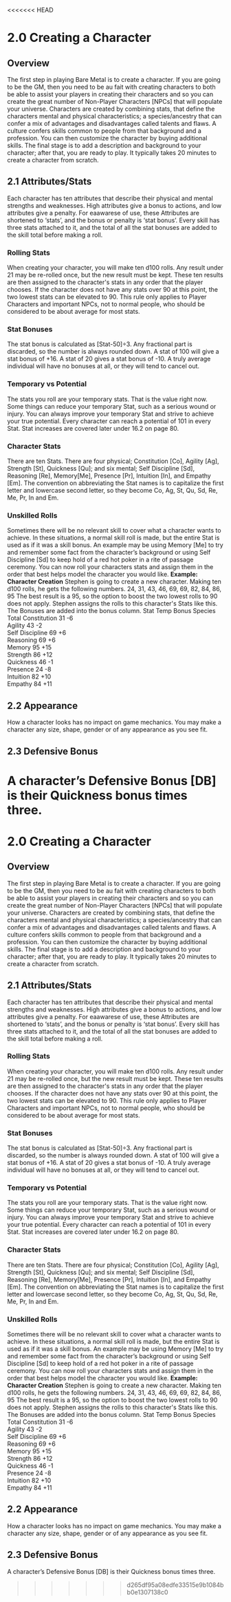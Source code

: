 <<<<<<< HEAD
# 2.0 Creating a Character
## Overview
The first step in playing Bare Metal is to create a character. If you are going to be the GM, then you need to be au fait with creating characters to both be able to assist your players in creating their characters and so you can create the great number of Non-Player Characters [NPCs] that will populate your universe.
Characters are created by combining stats, that define the characters mental and physical characteristics; a species/ancestry that can confer a mix of advantages and disadvantages called talents and flaws. A culture confers skills common to people from that background and a profession. You can then customize the character by buying additional skills. The final stage is to add a description and background to your character; after that, you are ready to play. It typically takes 20 minutes to create a character from scratch.
## 2.1 Attributes/Stats
Each character has ten attributes that describe their physical and mental strengths and weaknesses. High attributes give a bonus to actions, and low attributes give a penalty.
For eaawarese of use, these Attributes are shortened to ‘stats’, and the bonus or penalty is ‘stat bonus’.
Every skill has three stats attached to it, and the total of all the stat bonuses are added to the skill total before making a roll.
### Rolling Stats
When creating your character, you will make ten d100 rolls. Any result under 21 may be re-rolled once, but the new result must be kept.
These ten results are then assigned to the character's stats in any order that the player chooses.
If the character does not have any stats over 90 at this point, the two lowest stats can be elevated to 90. This rule only applies to Player Characters and important NPCs, not to normal people, who should be considered to be about average for most stats.
### Stat Bonuses
The stat bonus is calculated as [Stat-50]÷3. Any fractional part is discarded, so the number is always rounded down. A stat of 100 will give a stat bonus of +16. A stat of 20 gives a stat bonus of -10. A truly average individual will have no bonuses at all, or they will tend to cancel out.
### Temporary vs Potential
The stats you roll are your temporary stats. That is the value right now. Some things can reduce your temporary Stat, such as a serious wound or injury. You can always improve your temporary Stat and strive to achieve your true potential.
Every character can reach a potential of 101 in every Stat.
Stat increases are covered later under 16.2 on page 80.
### Character Stats
There are ten Stats. There are four physical; Constitution [Co], Agility [Ag], Strength [St], Quickness [Qu]; and six mental; Self Discipline [Sd], Reasoning [Re], Memory[Me], Presence [Pr], Intuition [In], and Empathy [Em].
The convention on abbreviating the Stat names is to capitalize the first letter and lowercase second letter, so they become Co, Ag, St, Qu, Sd, Re, Me, Pr, In and Em.
### Unskilled Rolls
Sometimes there will be no relevant skill to cover what a character wants to achieve. In these situations, a normal skill roll is made, but the entire Stat is used as if it was a skill bonus. An example may be using Memory [Me] to try and remember some fact from the character’s background or using Self Discipline [Sd] to keep hold of a red hot poker in a rite of passage ceremony.
You can now roll your characters stats and assign them in the order that best helps model the character you would like.
**Example: Character Creation**
Stephen is going to create a new character. Making ten d100 rolls, he gets the following numbers. 
24, 31, 43, 46, 69, 69, 82, 84, 86, 95
The best result is a 95, so the option to boost the two lowest rolls to 90 does not apply. Stephen assigns the rolls to this character's Stats like this. The Bonuses are added into the bonus column.
Stat	Temp	Bonus	Species	Total
Constitution	31	-6		
Agility	43	-2		
Self Discipline	69	+6		
Reasoning	69	+6		
Memory	95	+15		
Strength	86	+12		
Quickness	46	-1		
Presence	24	-8		
Intuition	82	+10		
Empathy	84	+11		


## 2.2 Appearance
How a character looks has no impact on game mechanics. You may make a character any size, shape, gender or of any appearance as you see fit.
## 2.3 Defensive Bonus
A character’s Defensive Bonus [DB] is their Quickness bonus times three.
=======
# 2.0 Creating a Character
## Overview
The first step in playing Bare Metal is to create a character. If you are going to be the GM, then you need to be au fait with creating characters to both be able to assist your players in creating their characters and so you can create the great number of Non-Player Characters [NPCs] that will populate your universe.
Characters are created by combining stats, that define the characters mental and physical characteristics; a species/ancestry that can confer a mix of advantages and disadvantages called talents and flaws. A culture confers skills common to people from that background and a profession. You can then customize the character by buying additional skills. The final stage is to add a description and background to your character; after that, you are ready to play. It typically takes 20 minutes to create a character from scratch.
## 2.1 Attributes/Stats
Each character has ten attributes that describe their physical and mental strengths and weaknesses. High attributes give a bonus to actions, and low attributes give a penalty.
For eaawarese of use, these Attributes are shortened to ‘stats’, and the bonus or penalty is ‘stat bonus’.
Every skill has three stats attached to it, and the total of all the stat bonuses are added to the skill total before making a roll.
### Rolling Stats
When creating your character, you will make ten d100 rolls. Any result under 21 may be re-rolled once, but the new result must be kept.
These ten results are then assigned to the character's stats in any order that the player chooses.
If the character does not have any stats over 90 at this point, the two lowest stats can be elevated to 90. This rule only applies to Player Characters and important NPCs, not to normal people, who should be considered to be about average for most stats.
### Stat Bonuses
The stat bonus is calculated as [Stat-50]÷3. Any fractional part is discarded, so the number is always rounded down. A stat of 100 will give a stat bonus of +16. A stat of 20 gives a stat bonus of -10. A truly average individual will have no bonuses at all, or they will tend to cancel out.
### Temporary vs Potential
The stats you roll are your temporary stats. That is the value right now. Some things can reduce your temporary Stat, such as a serious wound or injury. You can always improve your temporary Stat and strive to achieve your true potential.
Every character can reach a potential of 101 in every Stat.
Stat increases are covered later under 16.2 on page 80.
### Character Stats
There are ten Stats. There are four physical; Constitution [Co], Agility [Ag], Strength [St], Quickness [Qu]; and six mental; Self Discipline [Sd], Reasoning [Re], Memory[Me], Presence [Pr], Intuition [In], and Empathy [Em].
The convention on abbreviating the Stat names is to capitalize the first letter and lowercase second letter, so they become Co, Ag, St, Qu, Sd, Re, Me, Pr, In and Em.
### Unskilled Rolls
Sometimes there will be no relevant skill to cover what a character wants to achieve. In these situations, a normal skill roll is made, but the entire Stat is used as if it was a skill bonus. An example may be using Memory [Me] to try and remember some fact from the character’s background or using Self Discipline [Sd] to keep hold of a red hot poker in a rite of passage ceremony.
You can now roll your characters stats and assign them in the order that best helps model the character you would like.
**Example: Character Creation**
Stephen is going to create a new character. Making ten d100 rolls, he gets the following numbers. 
24, 31, 43, 46, 69, 69, 82, 84, 86, 95
The best result is a 95, so the option to boost the two lowest rolls to 90 does not apply. Stephen assigns the rolls to this character's Stats like this. The Bonuses are added into the bonus column.
Stat	Temp	Bonus	Species	Total
Constitution	31	-6		
Agility	43	-2		
Self Discipline	69	+6		
Reasoning	69	+6		
Memory	95	+15		
Strength	86	+12		
Quickness	46	-1		
Presence	24	-8		
Intuition	82	+10		
Empathy	84	+11		


## 2.2 Appearance
How a character looks has no impact on game mechanics. You may make a character any size, shape, gender or of any appearance as you see fit.
## 2.3 Defensive Bonus
A character’s Defensive Bonus [DB] is their Quickness bonus times three.
>>>>>>> d265df95a08edfe33515e9b1084bb0e1307138c0

